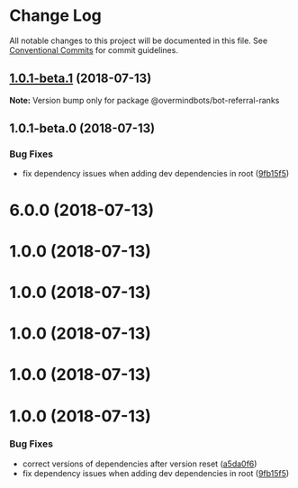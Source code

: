 # Change Log

All notable changes to this project will be documented in this file.
See [Conventional Commits](https://conventionalcommits.org) for commit guidelines.

<a name="1.0.1-beta.1"></a>
## [1.0.1-beta.1](https://github.com/overmindbots/bot-referral-ranks/compare/@overmindbots/bot-referral-ranks@1.0.1-beta.0...@overmindbots/bot-referral-ranks@1.0.1-beta.1) (2018-07-13)




**Note:** Version bump only for package @overmindbots/bot-referral-ranks

<a name="1.0.1-beta.0"></a>
## 1.0.1-beta.0 (2018-07-13)


### Bug Fixes

* fix dependency issues when adding dev dependencies in root ([9fb15f5](https://github.com/overmindbots/bot-referral-ranks/commit/9fb15f5))




<a name="6.0.0"></a>
# 6.0.0 (2018-07-13)



<a name="1.0.0"></a>
# 1.0.0 (2018-07-13)



<a name="1.0.0"></a>
# 1.0.0 (2018-07-13)



<a name="1.0.0"></a>
# 1.0.0 (2018-07-13)



<a name="1.0.0"></a>
# 1.0.0 (2018-07-13)



<a name="1.0.0"></a>
# 1.0.0 (2018-07-13)


### Bug Fixes

* correct versions of dependencies after version reset ([a5da0f6](https://github.com/overmindbots/bot-referral-ranks/commit/a5da0f6))
* fix dependency issues when adding dev dependencies in root ([9fb15f5](https://github.com/overmindbots/bot-referral-ranks/commit/9fb15f5))
